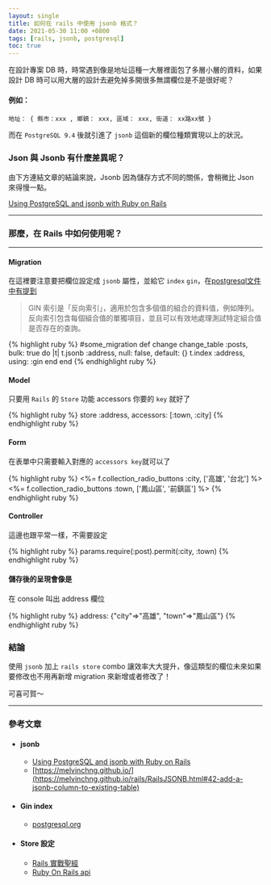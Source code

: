 ```yaml
---
layout: single
title: 如何在 rails 中使用 jsonb 格式？
date: 2021-05-30 11:00 +0800
tags: [rails, jsonb, postgresql]
toc: true
---
```

  



在設計專案 DB 時，時常遇到像是地址這種一大層裡面包了多層小層的資料，如果設計 DB 時可以用大層的設計去避免掉多開很多無謂欄位是不是很好呢？



#### 例如：

```
地址： { 縣市：xxx , 鄉鎮： xxx, 區域： xxx, 街道： xx路xx號 }
```



而在 `PostgreSQL 9.4` 後就引進了 `jsonb` 這個新的欄位種類實現以上的狀況。



###  Json 與  Jsonb 有什麼差異呢？

由下方連結文章的結論來說，Jsonb 因為儲存方式不同的關係，會稍微比 Json 來得慢一點。

[Using PostgreSQL and jsonb with Ruby on Rails](https://nandovieira.com/using-postgresql-and-jsonb-with-ruby-on-rails)

-----

### 那麼，在 Rails 中如何使用呢？

-----

#### Migration
在這裡要注意要把欄位設定成 `jsonb` 屬性，並給它 `index` `gin`，在[postgresql文件中有提到](https://docs.postgresql.tw/the-sql-language/index/index-types)
<blockquote>
GIN 索引是「反向索引」，適用於包含多個值的組合的資料值，例如陣列。反向索引包含每個組合值的單獨項目，並且可以有效地處理測試特定組合值是否存在的查詢。</blockquote>

  
{% highlight ruby %}
#some_migration
  def change
    change_table :posts, bulk: true do |t|
      t.jsonb :address, null: false, default: {}
      t.index :address, using: :gin
    end
  end
{% endhighlight ruby %}



#### Model

只要用 `Rails` 的 `Store` 功能 accessors 你要的 `key` 就好了

{% highlight ruby %}
  store :address, accessors: [:town, :city]
{% endhighlight ruby %}



#### Form

在表單中只需要輸入對應的 `accessors key`就可以了  

{% highlight ruby %}
  <%= f.collection_radio_buttons :city, ['高雄', '台北'] %>
  <%= f.collection_radio_buttons :town, ['鳳山區', '前鎮區'] %>
{% endhighlight ruby %}



#### Controller

這邊也跟平常一樣，不需要設定

{% highlight ruby %}
  params.require(:post).permit(:city, :town)
{% endhighlight ruby %}



#### 儲存後的呈現會像是  
  
在 console 叫出 address 欄位  
  
{% highlight ruby %}
  address: {"city"=>"高雄", "town"=>"鳳山區"}
{% endhighlight ruby %}



### 結論

使用 `jsonb` 加上 `rails store` combo 讓效率大大提升，像這類型的欄位未來如果要修改也不用再新增 migration 來新增或者修改了！

可喜可賀～




------------------------------------

### 參考文章

* #### jsonb

  * [Using PostgreSQL and jsonb with Ruby on Rails](https://nandovieira.com/using-postgresql-and-jsonb-with-ruby-on-rails)
  * [https://melvinchng.github.io/](https://melvinchng.github.io/rails/RailsJSONB.html#42-add-a-jsonb-column-to-existing-table)

* #### Gin index

  * [postgresql.org](https://www.postgresql.org/docs/9.5/gin-intro.html)

* #### Store 設定

  * [Rails 實戰聖經](https://ihower.tw/rails/activerecord-others.html)
  * [Ruby On Rails api](https://api.rubyonrails.org/classes/ActiveRecord/Store.html)

